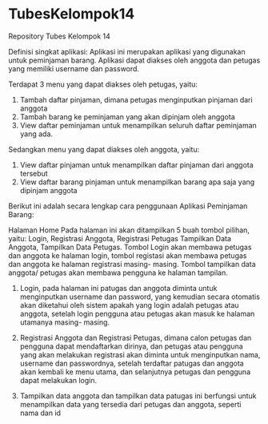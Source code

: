 # TubesKelompok14
Repository Tubes Kelompok 14

Definisi singkat aplikasi: Aplikasi ini merupakan aplikasi yang digunakan untuk peminjaman barang. Aplikasi dapat diakses oleh 
anggota dan petugas yang memiliki username dan password.

Terdapat 3 menu yang dapat diakses oleh petugas, yaitu:

1.	Tambah daftar pinjaman, dimana petugas menginputkan pinjaman dari anggota
2.	Tambah barang ke peminjaman yang akan dipinjam oleh anggota
3.	View daftar peminjaman untuk menampilkan seluruh daftar peminjaman yang ada.

Sedangkan menu yang dapat diakses oleh anggota, yaitu:

1.	View daftar pinjaman untuk menampilkan daftar pinjaman dari anggota tersebut
2.	View daftar barang pinjaman untuk menampilkan barang apa saja yang dipinjam anggota

Berikut ini adalah secara lengkap cara penggunaan Aplikasi Peminjaman Barang: 

Halaman Home Pada halaman ini akan ditampilkan 5 buah tombol pilihan, yaitu: Login, Registrasi Anggota, Registrasi Petugas Tampilkan Data Anggota, Tampilkan Data Petugas. Tombol Login akan membawa petugas dan anggota ke halaman login, tombol registasi akan membawa petugas dan anggota ke halaman registrasi masing- masing. Tombol tampilkan data anggota/ petugas akan membawa pengguna ke halaman tampilan.

1.	Login, pada halaman ini patugas dan anggota diminta untuk menginputkan username dan password, yang kemudian secara otomatis akan diketahui oleh sistem apakah yang login adalah petugas atau anggota, setelah login pengguna atau petugas akan masuk ke halaman utamanya masing- masing.

2.	Registrasi Anggota dan Registrasi Petugas, dimana calon petugas dan pengguna dapat mendaftarkan dirinya, dan petugas atau pengguna yang akan melakukan registrasi akan diminta untuk menginputkan nama, username dan passwordnya, setelah terdaftar patugas dan anggota akan kembali ke menu utama, dan selanjutnya petugas dan pengguna dapat melakukan login.

3.	Tampilkan data anggota dan tampilkan data patugas ini berfungsi untuk menampilkan data yang tersedia dari petugas dan anggota, seperti nama dan id
